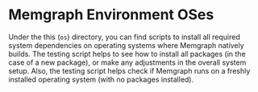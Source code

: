 # Memgraph Environment OSes

Under the this (`os`) directory, you can find scripts to install all required system
dependencies on operating systems where Memgraph natively builds. The testing
script helps to see how to install all packages (in the case of a new package),
or make any adjustments in the overall system setup. Also, the testing script
helps check if Memgraph runs on a freshly installed operating system (with no
packages installed).
